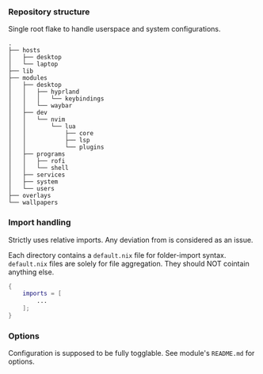 ### Repository structure
Single root flake to handle userspace and system configurations.
```
.
├── hosts
│   ├── desktop
│   └── laptop
├── lib
├── modules
│   ├── desktop
│   │   ├── hyprland
│   │   │   └── keybindings
│   │   └── waybar
│   ├── dev
│   │   └── nvim
│   │       └── lua
│   │           ├── core
│   │           ├── lsp
│   │           └── plugins
│   ├── programs
│   │   ├── rofi
│   │   └── shell
│   ├── services
│   ├── system
│   └── users
├── overlays
└── wallpapers
``` 

### Import handling
Strictly uses relative imports. Any deviation from is considered as an issue.

Each directory contains a `default.nix` file for folder-import syntax.
`default.nix` files are solely for file aggregation. They should NOT cointain anything else.
```nix
{
    imports = [
        ...
    ];
}
```

### Options
Configuration is supposed to be fully togglable.
See module's `README.md` for options.
